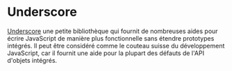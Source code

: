# Underscore

[Underscore](http://underscorejs.org/) une petite bibliothèque qui fournit de nombreuses aides pour écrire JavaScript de manière plus fonctionnelle sans étendre prototypes intégrés. Il peut être considéré comme le couteau suisse du développement JavaScript, car il fournit une aide pour la plupart des défauts de l'API d'objets intégrés.
